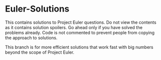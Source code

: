 # Euler-Solutions
This contains solutions to Project Euler questions. Do not view the contents as it contains solution spoilers. Go ahead only if you have solved the problems already.
Code is not commented to prevent people from copying the approach to solutions.


This branch is for more efficient solutions that work fast with big numbers beyond the scope of Project Euler.
